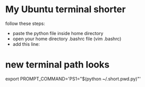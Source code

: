 # My Ubuntu terminal shorter
follow these steps:
- paste the python file inside home directory
- open your home directory .bashrc file (vim .bashrc)
- add this line:
 # new terminal path looks
 export PROMPT_COMMAND='PS1="$(python ~/.short.pwd.py)"'

